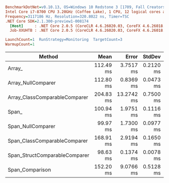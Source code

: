 ``` ini

BenchmarkDotNet=v0.10.13, OS=Windows 10 Redstone 3 [1709, Fall Creators Update] (10.0.16299.248)
Intel Core i7-8700 CPU 3.20GHz (Coffee Lake), 1 CPU, 12 logical cores and 6 physical cores
Frequency=3117186 Hz, Resolution=320.8022 ns, Timer=TSC
.NET Core SDK=2.1.300-preview1-008174
  [Host]     : .NET Core 2.0.5 (CoreCLR 4.6.26020.03, CoreFX 4.6.26018.01), 64bit RyuJIT
  Job-XXUHTB : .NET Core 2.0.5 (CoreCLR 4.6.26020.03, CoreFX 4.6.26018.01), 64bit RyuJIT

LaunchCount=1  RunStrategy=Monitoring  TargetCount=3  
WarmupCount=1  

```
|                        Method |      Mean |      Error |    StdDev | Scaled |
|------------------------------ |----------:|-----------:|----------:|-------:|
|                        Array_ | 112.49 ms |  3.7517 ms | 0.2120 ms |   1.00 |
|            Array_NullComparer | 112.80 ms |  0.8369 ms | 0.0473 ms |   1.00 |
| Array_ClassComparableComparer | 204.83 ms | 13.2742 ms | 0.7500 ms |   1.82 |
|                         Span_ | 100.94 ms |  1.9751 ms | 0.1116 ms |   0.90 |
|             Span_NullComparer |  99.97 ms |  1.7300 ms | 0.0977 ms |   0.89 |
|  Span_ClassComparableComparer | 168.91 ms |  2.9194 ms | 0.1650 ms |   1.50 |
| Span_StructComparableComparer |  98.63 ms |  0.1374 ms | 0.0078 ms |   0.88 |
|               Span_Comparison | 152.20 ms |  9.0766 ms | 0.5128 ms |   1.35 |

